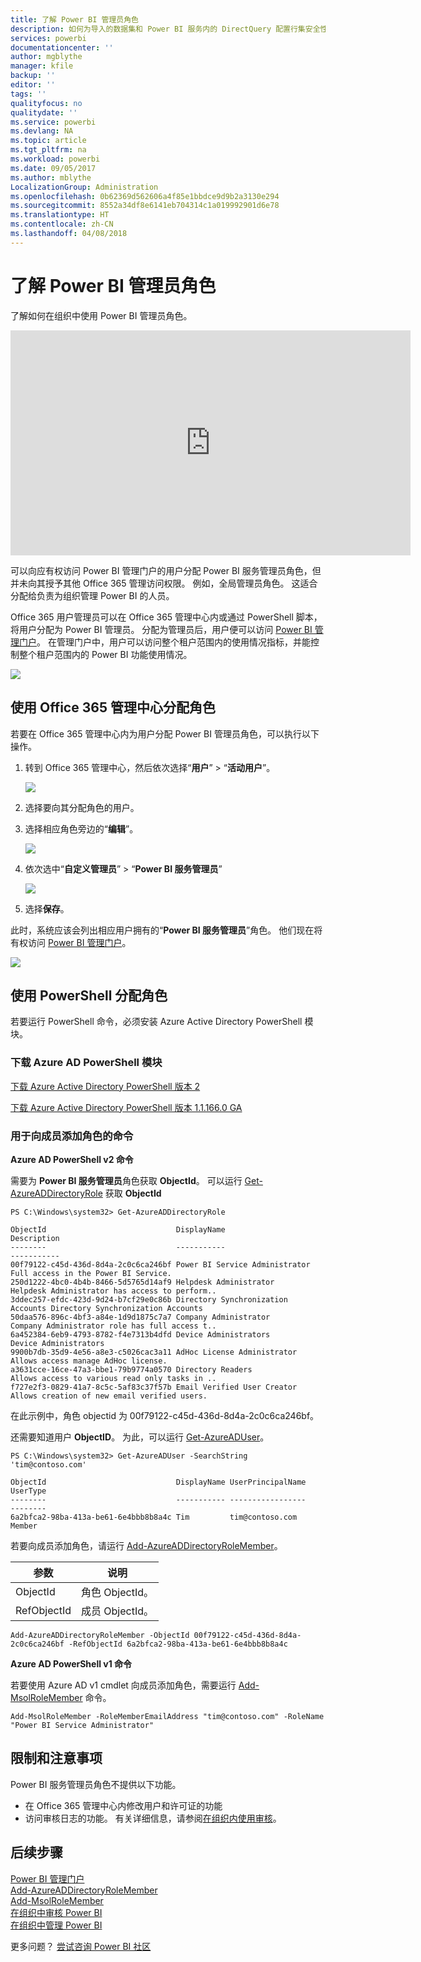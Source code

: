 ```yaml
---
title: 了解 Power BI 管理员角色
description: 如何为导入的数据集和 Power BI 服务内的 DirectQuery 配置行集安全性。
services: powerbi
documentationcenter: ''
author: mgblythe
manager: kfile
backup: ''
editor: ''
tags: ''
qualityfocus: no
qualitydate: ''
ms.service: powerbi
ms.devlang: NA
ms.topic: article
ms.tgt_pltfrm: na
ms.workload: powerbi
ms.date: 09/05/2017
ms.author: mblythe
LocalizationGroup: Administration
ms.openlocfilehash: 0b62369d562606a4f85e1bbdce9d9b2a3130e294
ms.sourcegitcommit: 8552a34df8e6141eb704314c1a019992901d6e78
ms.translationtype: HT
ms.contentlocale: zh-CN
ms.lasthandoff: 04/08/2018
---
```

# <a name="understanding-the-power-bi-admin-role"></a>了解 Power BI 管理员角色
了解如何在组织中使用 Power BI 管理员角色。

<iframe width="640" height="360" src="https://www.youtube.com/embed/PQRbdJgEm3k?showinfo=0" frameborder="0" allowfullscreen></iframe>

可以向应有权访问 Power BI 管理门户的用户分配 Power BI 服务管理员角色，但并未向其授予其他 Office 365 管理访问权限。 例如，全局管理员角色。 这适合分配给负责为组织管理 Power BI 的人员。

Office 365 用户管理员可以在 Office 365 管理中心内或通过 PowerShell 脚本，将用户分配为 Power BI 管理员。 分配为管理员后，用户便可以访问 [Power BI 管理门户](service-admin-portal.md)。 在管理门户中，用户可以访问整个租户范围内的使用情况指标，并能控制整个租户范围内的 Power BI 功能使用情况。

![](media/service-admin-role/powerbi-admin-portal.png)

## <a name="using-the-office-365-admin-center-to-assign-a-role"></a>使用 Office 365 管理中心分配角色
若要在 Office 365 管理中心内为用户分配 Power BI 管理员角色，可以执行以下操作。

1. 转到 Office 365 管理中心，然后依次选择“**用户**” > “**活动用户**”。
   
    ![](media/service-admin-role/powerbi-admin-users.png)
2. 选择要向其分配角色的用户。
3. 选择相应角色旁边的“**编辑**”。
   
    ![](media/service-admin-role/powerbi-admin-edit-roles.png)
4. 依次选中“**自定义管理员**” > “**Power BI 服务管理员**”
   
    ![](media/service-admin-role/powerbi-admin-role.png)
5. 选择**保存**。

此时，系统应该会列出相应用户拥有的“**Power BI 服务管理员**”角色。 他们现在将有权访问 [Power BI 管理门户](service-admin-portal.md)。

![](media/service-admin-role/powerbi-admin-role-set.png)

## <a name="using-powershell-to-assign-a-role"></a>使用 PowerShell 分配角色
若要运行 PowerShell 命令，必须安装 Azure Active Directory PowerShell 模块。

### <a name="download-azure-ad-powershell-module"></a>下载 Azure AD PowerShell 模块
[下载 Azure Active Directory PowerShell 版本 2](https://github.com/Azure/azure-docs-powershell-azuread/blob/master/Azure%20AD%20Cmdlets/AzureAD/index.md)

[下载 Azure Active Directory PowerShell 版本 1.1.166.0 GA](http://connect.microsoft.com/site1164/Downloads/DownloadDetails.aspx?DownloadID=59185)

### <a name="command-to-add-role-to-member"></a>用于向成员添加角色的命令
**Azure AD PowerShell v2 命令**

需要为 **Power BI 服务管理员**角色获取 **ObjectId**。 可以运行 [Get-AzureADDirectoryRole](https://docs.microsoft.com/powershell/azuread/v2/get-azureaddirectoryrole) 获取 **ObjectId**

```
PS C:\Windows\system32> Get-AzureADDirectoryRole

ObjectId                             DisplayName                        Description
--------                             -----------                        -----------
00f79122-c45d-436d-8d4a-2c0c6ca246bf Power BI Service Administrator     Full access in the Power BI Service.
250d1222-4bc0-4b4b-8466-5d5765d14af9 Helpdesk Administrator             Helpdesk Administrator has access to perform..
3ddec257-efdc-423d-9d24-b7cf29e0c86b Directory Synchronization Accounts Directory Synchronization Accounts
50daa576-896c-4bf3-a84e-1d9d1875c7a7 Company Administrator              Company Administrator role has full access t..
6a452384-6eb9-4793-8782-f4e7313b4dfd Device Administrators              Device Administrators
9900b7db-35d9-4e56-a8e3-c5026cac3a11 AdHoc License Administrator        Allows access manage AdHoc license.
a3631cce-16ce-47a3-bbe1-79b9774a0570 Directory Readers                  Allows access to various read only tasks in ..
f727e2f3-0829-41a7-8c5c-5af83c37f57b Email Verified User Creator        Allows creation of new email verified users.
```

在此示例中，角色 objectid 为 00f79122-c45d-436d-8d4a-2c0c6ca246bf。

还需要知道用户 **ObjectID**。 为此，可以运行 [Get-AzureADUser](https://docs.microsoft.com/powershell/azuread/v2/get-azureaduser)。

```
PS C:\Windows\system32> Get-AzureADUser -SearchString 'tim@contoso.com'

ObjectId                             DisplayName UserPrincipalName      UserType
--------                             ----------- -----------------      --------
6a2bfca2-98ba-413a-be61-6e4bbb8b8a4c Tim         tim@contoso.com        Member
```

若要向成员添加角色，请运行 [Add-AzureADDirectoryRoleMember](https://docs.microsoft.com/powershell/azuread/v2/add-azureaddirectoryrolemember)。

| 参数 | 说明 |
| --- | --- |
| ObjectId |角色 ObjectId。 |
| RefObjectId |成员 ObjectId。 |

```
Add-AzureADDirectoryRoleMember -ObjectId 00f79122-c45d-436d-8d4a-2c0c6ca246bf -RefObjectId 6a2bfca2-98ba-413a-be61-6e4bbb8b8a4c
```

**Azure AD PowerShell v1 命令**

若要使用 Azure AD v1 cmdlet 向成员添加角色，需要运行 [Add-MsolRoleMember](https://docs.microsoft.com/powershell/msonline/v1/add-msolrolemember) 命令。

```
Add-MsolRoleMember -RoleMemberEmailAddress "tim@contoso.com" -RoleName "Power BI Service Administrator"
```

## <a name="limitations-and-considerations"></a>限制和注意事项
Power BI 服务管理员角色不提供以下功能。

* 在 Office 365 管理中心内修改用户和许可证的功能
* 访问审核日志的功能。 有关详细信息，请参阅[在组织内使用审核](service-admin-auditing.md)。

## <a name="next-steps"></a>后续步骤
[Power BI 管理门户](service-admin-portal.md)  
[Add-AzureADDirectoryRoleMember](https://docs.microsoft.com/powershell/azuread/v2/add-azureaddirectoryrolemember)  
[Add-MsolRoleMember](https://docs.microsoft.com/powershell/msonline/v1/add-msolrolemember)  
[在组织中审核 Power BI](service-admin-auditing.md)  
[在组织中管理 Power BI](service-admin-administering-power-bi-in-your-organization.md)  

更多问题？ [尝试咨询 Power BI 社区](http://community.powerbi.com/)


